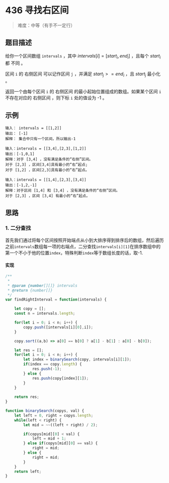 # 436 寻找右区间

> 难度：中等（有手不一定行）

## 题目描述

给你一个区间数组 `intervals` ，其中 $intervals[i] = [start_i, end_i]$ ，且每个 $start_i$ 都 不同 。

区间 `i` 的 右侧区间 可以记作区间 `j` ，并满足 $start_j >= end_i$ ，且 $start_j$ 最小化 。

返回一个由每个区间 `i` 的 右侧区间 的最小起始位置组成的数组。如果某个区间 `i` 不存在对应的 右侧区间 ，则下标 `i` 处的值设为 -1 。

## 示例

```
输入： intervals = [[1,2]]
输出： [-1]
解释： 集合中只有一个区间，所以输出-1
```
```
输入：intervals = [[3,4],[2,3],[1,2]]
输出：[-1,0,1]
解释：对于 [3,4] ，没有满足条件的“右侧”区间。
对于 [2,3] ，区间[3,4]具有最小的“右”起点;
对于 [1,2] ，区间[2,3]具有最小的“右”起点。
```
```
输入：intervals = [[1,4],[2,3],[3,4]]
输出：[-1,2,-1]
解释：对于区间 [1,4] 和 [3,4] ，没有满足条件的“右侧”区间。
对于 [2,3] ，区间 [3,4] 有最小的“右”起点。
```

## 思路

### 1. 二分查找

首先我们通过将每个区间按照开始端点从小到大排序得到排序后的数组，然后遍历之前`intervals`数组每一项的右端点，二分查找`intervals[i][1]`在排序数组中的第一个不小于他的位置`index`，特殊判断`index`等于数组长度的话，取-1.

#### 实现

```js
/**
 * 
 * @param {number[][]} intervals
 * @return {number[]}
 */
var findRightInterval = function(intervals) {

    let copy = [];
    const n = intervals.length;

    for(let i = 0; i < n; i++) {
        copy.push([intervals[i][0],i]);
    }

    copy.sort((a,b) => a[0] == b[0] ? a[1] - b[1] : a[0] - b[0]);

    let res = [];
    for(let i = 0; i < n; i++) {
        let index = binarySearch(copy, intervals[i][1]);
        if(index == copy.length) {
            res.push(-1);
        } else {
            res.push(copy[index][1]);
        }
    }
    
    return res;
}

function binarySearch(copys, val) {
    let left = 0, right = copys.length;
    while(left < right) {
        let mid = ~~((left + right) / 2);

        if(copys[mid][0] < val) {
            left = mid + 1;
        } else if(copys[mid][0] == val) {
            right = mid;
        } else {
            right = mid;
        }
    }
    return left;
}

```